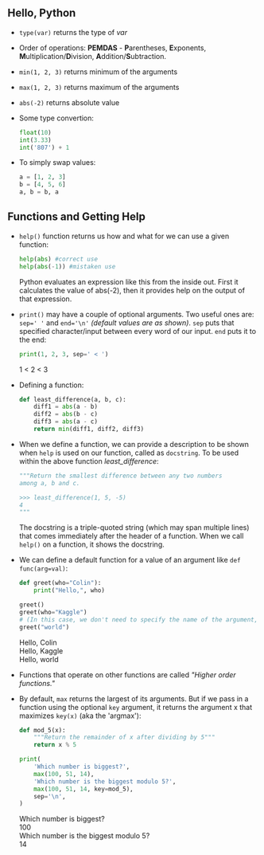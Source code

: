 ## Hello, Python

- `type(var)` returns the type of *var*

- Order of operations: **PEMDAS** - **P**arentheses, **E**xponents, **M**ultiplication/**D**ivision, **A**ddition/**S**ubtraction.

- `min(1, 2, 3)` returns minimum of the arguments

- `max(1, 2, 3)` returns maximum of the arguments

- `abs(-2)` returns absolute value

- Some type convertion:
    ```python
    float(10)
    int(3.33)
    int('807') + 1
    ```

- To simply swap values:
    ```python
    a = [1, 2, 3]
    b = [4, 5, 6]
    a, b = b, a 
    ```

## Functions and Getting Help

- `help()` function returns us how and what for we can use a given function:
    ```python
    help(abs) #correct use
    help(abs(-1)) #mistaken use
    ```
    Python evaluates an expression like this from the inside out. First it calculates the value of abs(-2), then it provides help on the output of that expression.
    
- `print()` may have a couple of optional arguments. Two useful ones are: `sep=' '` and `end='\n'` *(default values are as shown)*. `sep` puts that specified character/input between every word of our input. `end` puts it to the end:
    ```python
    print(1, 2, 3, sep=' < ')
    ```
    1 < 2 < 3

- Defining a function:
    ```python
    def least_difference(a, b, c):
        diff1 = abs(a - b)
        diff2 = abs(b - c)
        diff3 = abs(a - c)
        return min(diff1, diff2, diff3)
    ```
    
- When we define a function, we can provide a description to be shown when `help` is used on our function, called as `docstring`. To be used within the above function *least_difference*:
    ```python
    """Return the smallest difference between any two numbers
    among a, b and c.
    
    >>> least_difference(1, 5, -5)
    4
    """
    ```
    The docstring is a triple-quoted string (which may span multiple lines) that comes immediately after the header of a function. When we call `help()` on a function, it shows the docstring.
    
- We can define a default function for a value of an argument like `def func(arg=val)`:
    ```python
    def greet(who="Colin"):
        print("Hello,", who)
    
    greet()
    greet(who="Kaggle")
    # (In this case, we don't need to specify the name of the argument, because it's unambiguous.)
    greet("world")
    ```
    Hello, Colin<br>
    Hello, Kaggle<br>
    Hello, world<br>
    
- Functions that operate on other functions are called *"Higher order functions."*

- By default, `max` returns the largest of its arguments. But if we pass in a function using the optional `key` argument, it returns the argument x that maximizes `key(x)` (aka the 'argmax'):
    ```python
    def mod_5(x):
        """Return the remainder of x after dividing by 5"""
        return x % 5

    print(
        'Which number is biggest?',
        max(100, 51, 14),
        'Which number is the biggest modulo 5?',
        max(100, 51, 14, key=mod_5),
        sep='\n',
    )
    ```
    Which number is biggest?<br>
    100<br>
    Which number is the biggest modulo 5?<br>
    14